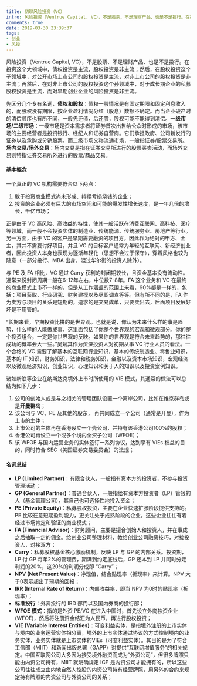 ```yaml
---
title: 初聊风险投资（VC）
intro: 风险投资（Ventrue Capital, VC），不是股票、不是理财产品、也是不是投行。在投资这个大领域中，债权投资是主流，股权投资是非主流；然后，在股权投资这个子领域中，对公开市场上市公司的股权投资是主流，对非上市公司的股权投资是非主流；再然后，在对非上市公司的股权投资这个孙领域中，对于成长期企业的私募股权投资是主流，而对早期创业企业的风险投资是非主流。
comments: true
date: 2019-03-30 23:39:37
tags:
- 创业
- 风投
---
```



风险投资（Ventrue Capital, VC），不是股票、不是理财产品、也是不是投行。在投资这个大领域中，债权投资是主流，股权投资是非主流；然后，在股权投资这个子领域中，对公开市场上市公司的股权投资是主流，对非上市公司的股权投资是非主流；再然后，在对非上市公司的股权投资这个孙领域中，对于成长期企业的私募股权投资是主流，而对早期创业企业的风险投资是非主流。

先区分几个专有名词，**债权和股权**：债权一般情况是有固定期限和固定利息收入的，而股权没有期限，按企业盈利情况分红（股息）数额不确定。而当企业破产时的清偿顺序也有所不同，一般先还债，后还股，股权可能不能得到清偿。**一级市场/二级市场**：一级市场是资本需求者将证券首次出售给公众时形成的市场，该市场的主要经营者是投资银行、经纪人和证券自营商。它们承担政府、公司新发行的证券以及承购或分销股票。而二级市场又称流通市场，一般指证券/股票交易所。**场内交易/场外交易**：场内交易是指在证券交易所进行的股票买卖活动，而场外交易则特指证券交易所外进行的股票/商品交易。


#### 基本概念

一个真正的 VC 机构需要符合以下两点：

1. 敢于投资商业模式尚未形成、持续亏损烧钱的企业；
2. 投资的企业必须有巨大的市场空间和可能的爆发性增长速度，是一年几倍的增长，千亿市场；

正是由于 VC 高风险、高收益的特性，使其一般活跃在消费互联网、高科技、医疗等领域，而一般不会投资实体的制造业、传统能源、传统服务业、房地产等行业。另一方面，由于 VC 的客户是早期需要融资的项目方，因此作为绝对的甲方、金主，其并不需要讨好项目。并且 VC 的目标客户通常为年轻的互联网、新经济创业者，因此投资人本身也表现为逐渐年轻化（思想不会过于保守），穿着风格也较为随意（一部分投行、MBA 出身，混过华尔街的投资人除外）。

与 PE 及 FA 相比，VC 通过 Carry 获利的封闭期较长，且资金基本没有流动性。通常来说封闭周期一般在6-12年左右，中位数7-8年。FA 这个业务和 VC 在最终的商业模式上市不一样的，但是从工作涵盖的范围上来看，90%都是一样的，包括：项目获取、行业研究、财务建模以及尽职调查等等。但有所不同的是，FA 作为卖方与项目的关系是短期的，追求的是交易成单，只要卖出去，后面项目发展好坏是不用管的。

“长期来看，早期投资比拼的是世界观。也就是说，你认为未来什么样的事是趋势，什么样的人能做成事，这里面包括了你整个世界观的宏观和微观部分。你的整个投资组合，一定是你世界观的反映。如果你的世界观是符合未来趋势的，那往往成功的概率会大一些。”吴斌其作为资深投资人对初期从事 VC 行业人员的看法。一个合格的 VC 需要了解基本的互联网行业知识，基本的传统制造业、零售业知识，基本的 IT 知识，财务知识，法律和税务知识，金融以及资本市场知识，宏观经济以及微观经济知识，创业知识，心理知识和关于人的知识以及投资案例知识。

诸如新浪等企业在纳斯达克境外上市时所使用的 VIE 模式，其通常的做法可以总结为如下几步：

1. 公司的创始人或是与之相关的管理团队设置一个离岸公司，比如在维京群岛或是**开曼群岛**；
2. 该公司与 VC、PE 及其他的股东， 再共同成立一个公司（通常是开曼），作为上市的主体；
3. 上市公司的主体再在香港设立一个壳公司，并持有该香港公司100%的股权；
4. 香港公司再设立一个或多个境内全资子公司（WFOE）；
5. 该 WFOE 与国内运营业务的实体签订一系列协议，达到享有 VIEs 权益的目的，同时符合 SEC（美国证券交易委员会）的法规；

#### 名词总结

* **LP (Limited Partner)**：有限合伙人，一般指有资本方的投资者，不参与投资管理活动；
* **GP (General Partner)**：普通合伙人，一般指给有资本方投资者（LP）管钱的人（基金管理公司），其自己也可选择性地投入资金；
* **PE (Private Equity)**：私募股权投资，主要在企业快速扩张阶段提供支持的。PE 比较在意短期盈利能力，更关注处于成熟阶段的企业。这些企业往往有着经过市场肯定和验证的商业模式；
* **FA (Financial Advisor)**：财务顾问，主要是撮合创始人和投资人，并在事成之后抽取一定的佣金。给创业公司整理材料，教给创业公司融资技巧，对接投资人，对接双方；
* **Carry**：私募股权基金核心激励机制，反映 LP 与 GP 的内部关系。投资期，LP 付 GP 每年2%的管理费，期满到约定底线后，GP 还本到 LP 并同时分走利润的20%，这20%的利润分成即 “Carry”；
* **NPV (Net Present Value)**：净现值，结合贴现率（折现率）来计算。NPV 大于0表示超出了预期的回报；
* **IRR (Internal Rate of Return)**：内部收益率，即当 NPV 为0时的贴现率（折现率）；
* **标准投行**：外资投行的 IBD 部门以及国内券商的投行部；
* **WFOE 模式**：指的是外资 PE/VC 在进入中国时，首先设立外商独资企业 (WFOE)，然后将注册资金结汇为人民币，再进行股权投资；
* **VIE (Variable Interest Entities)**：可变利益实体，是指境外注册的上市实体与境内的业务运营实体相分离，境外的上市实体通过协议的方式控制境内的业务实体，业务实体就是上市实体的VIEs（可变利益实体）。其目的是为了符合工信部（MIIT）和新闻出版总署（GAPP）对提供“互联网增值服务”的相关规定。中国互联网公司大多因为接受境外融资而成为“外资公司”，但很多牌照只能由内资公司持有，MIIT 就明确规定 ICP 是内资公司才能拥有的，所以这些公司往往成立由内地自然人控股的内资公司持有经营牌照，用另外的合约来规定持有牌照的内资公司与外资公司的关系；
